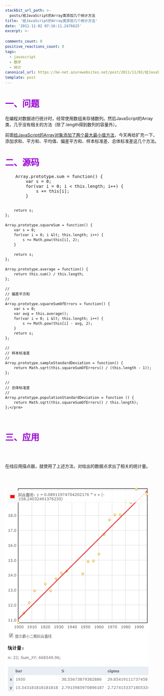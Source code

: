 ```yaml
---
stackbit_url_path: >-
  posts/给JavaScript的Array类添加几个统计方法
title: '给JavaScript的Array类添加几个统计方法'
date: '2011-11-02 07:16:11.2476625'
excerpt: >-
  
comments_count: 0
positive_reactions_count: 0
tags: 
  - javascript
  - 数学
  - 统计
canonical_url: https://be-net.azurewebsites.net/post/2011/11/02/给JavaScript的Array类添加几个统计方法
template: post
---
```

<h1><font color="#9b00d3"><font style="font-weight: bold">一、问题</font></font></h1>  <p>在编程对数据进行统计时，经常使用数组来存储数列。然后JavaScript的Array类，几乎没有相关的方法（除了.length得到数列的容量外）。</p>  <p>前面<a title="给JavaScript的Array对象添加两个最大最小值方法" href="http://www.zizhujy.com/blog/post/2011/10/27/%E7%BB%99JavaScript%E7%9A%84Array%E5%AF%B9%E8%B1%A1%E6%B7%BB%E5%8A%A0%E4%B8%A4%E4%B8%AA%E6%9C%80%E5%A4%A7%E6%9C%80%E5%B0%8F%E5%80%BC%E6%96%B9%E6%B3%95.aspx" target="_blank">给JavaScript的Array对象添加了两个最大最小值方法</a>，今天再给扩充一下，添加求和、平方和、平均值、偏差平方和、样本标准差、总体标准差这几个方法。</p>  <h1><font color="#9b00d3"><font style="font-weight: bold">二、源码</font></font></h1>  <pre class="brush: javascript">    Array.prototype.sum = function() {
        var s = 0;
        for(var i = 0; i &lt; this.length; i++) {
            s += this[i];
        }

        return s;
    };

    Array.prototype.squareSum = function() {
        var s = 0;
        for(var i = 0; i &lt; this.length; i++) {
            s += Math.pow(this[i], 2);
        }

        return s;
    };

    Array.prototype.average = function() {
        return this.sum() / this.length;
    };

    //
    // 偏差平方和
    //
    Array.prototype.squareSumOfErrors = function() {
        var s = 0;
        var avg = this.average();
        for(var i = 0; i &lt; this.length; i++) {
            s += Math.pow(this[i] - avg, 2);
        }
        return s;
    };

    //
    // 样本标准差
    //
    Array.prototype.sampleStandardDeviation = function() {
        return Math.sqrt(this.squareSumOfErrors() / (this.length - 1));
    };

    //
    // 总体标准差
    //
    Array.prototype.populationStandardDeviation = function () {
        return Math.sqrt(this.squareSumOfErrors() / this.length);
    };</pre>

<h1><font style="font-weight: bold" color="#9b00d3">三、应用</font></h1>

<p>在线应用描点器，就使用了上述方法，对给出的数据点求出了相关的统计量。</p>

<p><a href="http://www.zizhujy.com/zh-cn/Ploter" target="_blank"><img style="background-image: none; border-bottom: 0px; border-left: 0px; margin: 0px 10px 0px 0px; padding-left: 0px; padding-right: 0px; display: inline; border-top: 0px; border-right: 0px; padding-top: 0px" title="描点器" border="0" alt="描点器" src="https://raw.githubusercontent.com/Jeff-Tian/blogengine.net/master/Source/BlogEngine/BlogEngine.NET/App_Data/files/image_166.png" width="470" height="667" /></a></p>